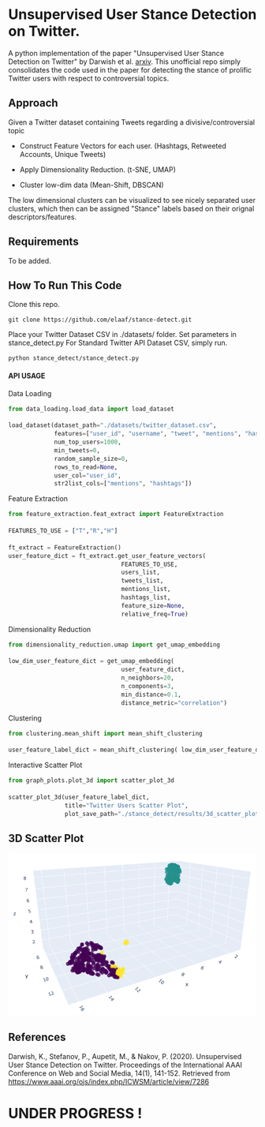 # Unsupervised User Stance Detection on Twitter.

A python implementation of the paper "Unsupervised User Stance Detection on Twitter" by Darwish et al. [arxiv](https://arxiv.org/abs/1904.02000).
This unofficial repo simply consolidates the code used in the paper for detecting the stance of prolific Twitter users with respect to controversial topics.

## Approach

Given a Twitter dataset containing Tweets regarding a divisive/controversial topic

- Construct Feature Vectors for each user. (Hashtags, Retweeted Accounts, Unique Tweets)


- Apply Dimensionality Reduction. (t-SNE, UMAP)


- Cluster low-dim data (Mean-Shift, DBSCAN)


The low dimensional clusters can be visualized to see nicely separated user clusters, which then can be assigned "Stance" labels based on their orignal descriptors/features.



## Requirements
To be added.




## How To Run This Code

Clone this repo.
```
git clone https://github.com/elaaf/stance-detect.git
```


Place your Twitter Dataset CSV in ./datasets/ folder.
Set parameters in stance_detect.py
For Standard Twitter API Dataset CSV, simply run.

```
python stance_detect/stance_detect.py
```


#### API USAGE

Data Loading
```python
from data_loading.load_data import load_dataset

load_dataset(dataset_path="./datasets/twitter_dataset.csv",
             features=["user_id", "username", "tweet", "mentions", "hashtags"], 
             num_top_users=1000,
             min_tweets=0,
             random_sample_size=0, 
             rows_to_read=None, 
             user_col="user_id", 
             str2list_cols=["mentions", "hashtags"])
```


Feature Extraction
```python
from feature_extraction.feat_extract import FeatureExtraction

FEATURES_TO_USE = ["T","R","H"]

ft_extract = FeatureExtraction()
user_feature_dict = ft_extract.get_user_feature_vectors(
                                FEATURES_TO_USE,
                                users_list,
                                tweets_list, 
                                mentions_list, 
                                hashtags_list,
                                feature_size=None,
                                relative_freq=True)
```

Dimensionality Reduction
```python
from dimensionality_reduction.umap import get_umap_embedding

low_dim_user_feature_dict = get_umap_embedding(
                                user_feature_dict,
                                n_neighbors=20,
                                n_components=3,
                                min_distance=0.1,
                                distance_metric="correlation")
```


Clustering
```python
from clustering.mean_shift import mean_shift_clustering

user_feature_label_dict = mean_shift_clustering( low_dim_user_feature_dict )

```

Interactive Scatter Plot
```python
from graph_plots.plot_3d import scatter_plot_3d

scatter_plot_3d(user_feature_label_dict, 
                title="Twitter Users Scatter Plot",
                plot_save_path="./stance_detect/results/3d_scatter_plot.html")
```

## 3D Scatter Plot

[![3D Scatter Plot](/images/3d_scatter_plot.png "3D Scatter Plot, Click to view Interactive !")](https://elaaf.github.io/stance-detect/3d_scatter_plot.html)



## References
Darwish, K., Stefanov, P., Aupetit, M., & Nakov, P. (2020). Unsupervised User Stance Detection on Twitter. Proceedings of the International AAAI Conference on Web and Social Media, 14(1), 141-152. Retrieved from https://www.aaai.org/ojs/index.php/ICWSM/article/view/7286


# UNDER PROGRESS !